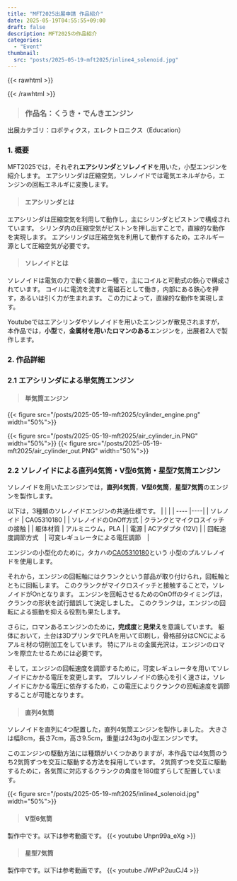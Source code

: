 ```yaml
---
title: "MFT2025出展申請 作品紹介"
date: 2025-05-19T04:55:55+09:00
draft: false
description: MFT2025の作品紹介
categories:
  - "Event"
thumbnail:
  src: "posts/2025-05-19-mft2025/inline4_solenoid.jpg"
---
```


<!--more-->

{{< rawhtml >}}
<script src="https://cdnjs.cloudflare.com/ajax/libs/mathjax/2.7.4/MathJax.js?config=TeX-AMS-MML_HTMLorMML"></script>
<script type="text/x-mathjax-config">
    MathJax.Hub.Config({tex2jax: {inlineMath: [['$','$'], ['\\(','\\)']]}});
</script>
{{< /rawhtml >}}

> ### 作品名：くうき・でんきエンジン
出展カテゴリ：ロボティクス，エレクトロニクス（Education）
### 1. 概要
MFT2025では，それぞれ**エアシリンダ**と**ソレノイド**を用いた，小型エンジンを紹介します。
エアシリンダは圧縮空気，ソレノイドでは電気エネルギから，エンジンの回転エネルギに変換します。


> #### エアシリンダとは
エアシリンダは圧縮空気を利用して動作し，主にシリンダとピストンで構成されています。
シリンダ内の圧縮空気がピストンを押し出すことで，直線的な動作を実現します。
エアシリンダは圧縮空気を利用して動作するため，エネルギー源として圧縮空気が必要です。

> #### ソレノイドとは
ソレノイドは電気の力で動く装置の一種で，主にコイルと可動式の鉄心で構成されています。
コイルに電流を流すと電磁石として働き，内部にある鉄心を押す，あるいは引く力が生まれます。
この力によって，直線的な動作を実現します。

Youtubeではエアシリンダやソレノイドを用いたエンジンが散見されますが，
本作品では，**小型**で，**金属材を用いたロマンのある**エンジンを，出展者2人で製作します。

### 2. 作品詳細
### 2.1  エアシリンダによる単気筒エンジン
> #### 単気筒エンジン
{{< figure src="/posts/2025-05-19-mft2025/cylinder_engine.png" width="50%">}}

{{< figure src="/posts/2025-05-19-mft2025/air_cylinder_in.PNG" width="50%">}}
{{< figure src="/posts/2025-05-19-mft2025/air_cylinder_out.PNG" width="50%">}}

### 2.2  ソレノイドによる直列4気筒・V型6気筒・星型7気筒エンジン
ソレノイドを用いたエンジンでは，**直列4気筒**，**V型6気筒**，**星型7気筒**のエンジンを製作します。

以下は，3種類のソレノイドエンジンの共通仕様です。
|    |       |
| ---- |----|
|  ソレノイド  | CA05310180 |
|  ソレノイドのOnOff方式  |  クランクとマイクロスイッチの接触 |
|  躯体材質  | アルミニウム，PLA |
|  電源  |  ACアダプタ (12V)  |
|  回転速度調節方式　|   可変レギュレータによる電圧調節　|

エンジンの小型化のために，タカハの[CA05310180](https://www.takaha-shop.com/SHOP/ca0531.html)という
小型のプルソレノイドを使用します。

それから，エンジンの回転軸にはクランクという部品が取り付けられ，回転軸とともに回転します。
このクランクがマイクロスイッチと接触することで，ソレノイドがOnとなります。
エンジンを回転させるためのOnOffのタイミングは，クランクの形状を試行錯誤して決定しました。
このクランクは，エンジンの回転による振動を抑える役割も果たします。

さらに，ロマンあるエンジンのために，**完成度**と**見栄え**を意識しています。
躯体において，土台は3DプリンタでPLAを用いて印刷し，骨格部分はCNCによるアルミ材の切削加工をしています。
特にアルミの金属光沢は，エンジンのロマンを際立たせるためには必要です。

そして，エンジンの回転速度を調節するために，可変レギュレータを用いてソレノイドにかかる電圧を変更します。
プルソレノイドの鉄心を引く速さは，ソレノイドにかかる電圧に依存するため，この電圧によりクランクの回転速度を調節することが可能となります。

> #### 直列4気筒
ソレノイドを直列に4つ配置した，直列4気筒エンジンを製作しました。
大きさは幅8cm，長さ7cm，高さ9.5cm，重量は243gの小型エンジンです。

このエンジンの駆動方法には種類がいくつかありますが，本作品では4気筒のうち2気筒ずつを交互に駆動する方法を採用しています。
2気筒ずつを交互に駆動するために，各気筒に対応するクランクの角度を180度ずらして配置しています。

{{< figure src="/posts/2025-05-19-mft2025/inline4_solenoid.jpg" width="50%">}}
> #### V型6気筒
製作中です。以下は参考動画です。
{{< youtube Uhpn99a_eXg >}}
> #### 星型7気筒
製作中です。以下は参考動画です。
{{< youtube JWPxP2uuCJ4 >}}
